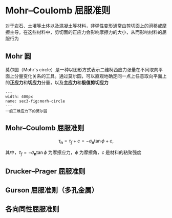 # Mohr–Coulomb 屈服准则

对于岩石、土壤等土体以及混凝土等材料，非弹性变形通常由剪切面上的滑移或摩擦主导。在这些材料中，剪切面的正应力会影响摩擦力的大小，从而影响材料的屈服行为


## Mohr 圆

莫尔圆（Mohr's circle）是一种以图形方式表示二维柯西应力张量在不同取向平面上分量变化关系的工具。通过莫尔圆，可以直观地确定同一点上任意取向平面上的**正应力**和**切应力**分量，以及**主应力**和**极值剪切应力**


```{figure} ../../../images/Plasticity/chap2/morh-circle.png
---
width: 400px
name: sec3-fig:morh-circle
---
一般三维应力下的莫尔圆
```

## Mohr–Coulomb 屈服准则

$$
\tau_{\mathbf{n}} = \tau_{f} + c = -\sigma_{\mathbf{n}}\tan\phi + c,
$$

其中，$\tau_{f}=-\sigma_{\mathbf{n}}\tan\phi$ 为摩擦应力，$\phi$ 为摩擦角，$c$ 是材料的粘聚强度




## Drucker–Prager 屈服准则

## Gurson 屈服准则（多孔金属）

## 各向同性屈服准则